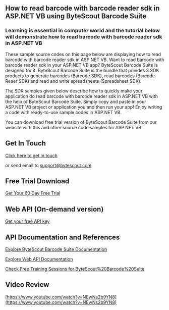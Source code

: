 ## How to read barcode with barcode reader sdk in ASP.NET VB using ByteScout Barcode Suite

### Learning is essential in computer world and the tutorial below will demonstrate how to read barcode with barcode reader sdk in ASP.NET VB

These sample source codes on this page below are displaying how to read barcode with barcode reader sdk in ASP.NET VB. Want to read barcode with barcode reader sdk in your ASP.NET VB app? ByteScout Barcode Suite is designed for it. ByteScout Barcode Suite is the bundle that privides 3  SDK products to generate barcodes (Barcode SDK), read barcodes (Barcode Reaer SDK) and read and write spreadsheets (Spreadsheet SDK).

The SDK samples given below describe how to quickly make your application do read barcode with barcode reader sdk in ASP.NET VB with the help of ByteScout Barcode Suite.  Simply copy and paste in your ASP.NET VB project or application you and then run your app! Enjoy writing a code with ready-to-use sample codes in ASP.NET VB.

You can download free trial version of ByteScout Barcode Suite from our website with this and other source code samples for ASP.NET VB.

## Get In Touch

[Click here to get in touch](https://bytescout.zendesk.com/hc/en-us/requests/new?subject=ByteScout%20Barcode%20Suite%20Question)

or send email to [support@bytescout.com](mailto:support@bytescout.com?subject=ByteScout%20Barcode%20Suite%20Question) 

## Free Trial Download

[Get Your 60 Day Free Trial](https://bytescout.com/download/web-installer?utm_source=github-readme)

## Web API (On-demand version)

[Get your free API key](https://pdf.co/documentation/api?utm_source=github-readme)

## API Documentation and References

[Explore ByteScout Barcode Suite Documentation](https://bytescout.com/documentation/index.html?utm_source=github-readme)

[Explore Web API Documentation](https://pdf.co/documentation/api?utm_source=github-readme)

[Check Free Training Sessions for ByteScout%20Barcode%20Suite](https://academy.bytescout.com/)

## Video Review

[https://www.youtube.com/watch?v=NEwNs2b9YN8](https://www.youtube.com/watch?v=NEwNs2b9YN8)